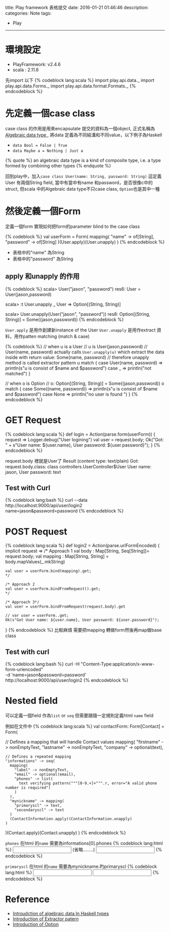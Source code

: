 title: Play framework 表格提交
date: 2016-01-21 01:46:46
description:
categories: Note
tags:
- Play
---

# 環境設定

- PlayFramework: v2.4.6
- scala : 2.11.6

先import 以下
{% codeblock lang:scala %}
import play.api.data._
import play.api.data.Forms._
import play.api.data.format.Formats._
{% endcodeblock %}

# 先定義一個case class
case class 的作用是用來encapsulate 提交的資料為一個object, 正式名稱為[Algebraic data type
](https://en.wikipedia.org/wiki/Algebraic_data_type), 將data 定義為不同結溝和不同value，以下例子為Haskell
- `data Bool = False | True`
- `data Maybe a = Nothing | Just a`

{% quote %}
an algebraic data type is a kind of composite type, i.e. a type formed by combining other types
{% endquote %}

回到play中，加入`case class User(name: String, password: String)`
這定義User 有兩個String field, 當中有當中有name 和password，是否很像c中的struct, 但scala 中的Algebraic data type不只case class, `Option`也是其中一種


# 然後定義一個Form 
定義一個form 實現如何把form的parameter blind to the case class

{% codeblock %}
  val userForm = Form(
    mapping(
      "name" -> of[String],
      "password" -> of[String]
    )(User.apply)(User.unapply)
  )
{% endcodeblock %}

- 表格中的"name" 為String
- 表格中的"password" 為String

## apply 和unapply 的作用

{% codeblock %}
scala> User("jason", "password")
res6: User = User(jason,password)

scala> :t User.unapply _
User => Option[(String, String)]

scala> User.unapply(User("jason", "password"))
res8: Option[(String, String)] = Some((jason,password))
{% endcodeblock %}

`User.apply` 是用作創建新instance of the User
`User.unapply` 是用作extract 資料，用作patten matching (match & case)

{% codeblock %}
// when u is a User
// u is User(jason,password)
// User(name, password) actually calls `User.unapply(u)` which extract the data inside with return value: Some(name, password)
// therefore unapply method is called extractor pattern
u match {
  case User(name, password) => println(s"u is consist of $name and $password") 
  case _ => println("not matched")
}

// when o is Option
// o: Option[(String, String)] = Some((jason,password))
o match {
  case Some((name, password)) => println(s"u is consist of $name and $password") 
  case None => println("no user is found ")
}
{% endcodeblock %}

# GET Request
{% codeblock lang:scala %}
  def login = Action(parse.form(userForm)) { request =>
    Logger.debug("User logining")
    val user = request.body;
    Ok("Got: " + s"User name: ${user.name}, User password: ${user.password}");
  }
{% endcodeblock %}

request.body 裡就是User了
Result (content type: text/plain)
Got: request.body.class: class controllers.UserController$User User name: jason, User password: text
## Test with Curl
{% codeblock lang:bash %} 
curl --data http://localhost:9000/api/user/login2 \
      name=jason&password=password
{% endcodeblock %} 

# POST Request
{% codeblock lang:scala %}
 def login2 = Action(parse.urlFormEncoded) { implicit request =>
    /* Approach 1
    val body : Map[String, Seq[String]]= request.body;
    val mapping : Map[String, String] = body.mapValues(_.mkString)

    val user = userForm.bind(mapping).get;
    */

    /* Approach 2
    val user = userForm.bindFromRequest().get;
    */
    
    /* Approach 3*/
    val user = userForm.bindFromRequest(request.body).get

    // var user = userForm..get;
    Ok(s"Got User name: ${user.name}, User password: ${user.password}");
  }
{% endcodeblock %}
比較麻煩 需要把mapping 轉做form然後再map做base class

## Test with curl
{% codeblock lang:bash %}
curl -H "Content-Type:application/x-www-form-urlencoded" \
 -d 'name=jason&password=password' \
http://localhost:9000/api/user/login2
{% endcodeblock %}

# Nested field
可以定義一個field 作為`list` or `seq`
但需要跟隨一定規則定義html `name` field

例如在文件中
{% codeblock lang:scala %}
val contactForm: Form[Contact] = Form(

  // Defines a mapping that will handle Contact values
  mapping(
    "firstname" -> nonEmptyText,
    "lastname" -> nonEmptyText,
    "company" -> optional(text),

    // Defines a repeated mapping
    "informations" -> seq(
      mapping(
        "label" -> nonEmptyText,
        "email" -> optional(email),
        "phones" -> list(
          text verifying pattern("""[0-9.+]+""".r, error="A valid phone number is required")
        )
      ),
      "mynickname" -> mapping(
        "primaryscl" -> text,
        "secondaryscl" -> text
      )
      (ContactInformation.apply)(ContactInformation.unapply)
    )
  )(Contact.apply)(Contact.unapply)
)
{% endcodeblock %}

`phones` 在html 的`name` 需要為informations[0].phones
{% codeblock lang:html %}
<input type="text" name="需要為informations[0].phones">
(省略........)
<input type="text" name="需要為informations[1].phones">
{% endcodeblock %}

`primaryscl` 在html 的`name` 需要為mynickname.旳primaryscl
{% codeblock lang:html %}
<input type="text" name="mynickname.primaryscl">
<input type="text" name="mynickname.secondaryscl">
{% endcodeblock %}


# Reference
- [Introudction of algebraic data In Haskell  types](http://chris-taylor.github.io/blog/2013/02/10/the-algebra-of-algebraic-data-types/)
- [Introduction of Extractor patern](http://danielwestheide.com/blog/2012/11/21/the-neophytes-guide-to-scala-part-1-extractors.html)
- [Introduction of Option](http://danielwestheide.com/blog/2012/12/19/the-neophytes-guide-to-scala-part-5-the-option-type.html)